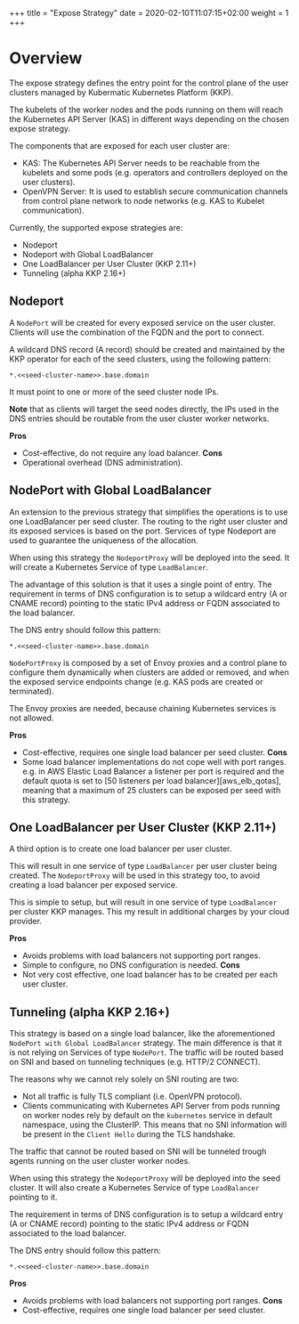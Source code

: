 +++
title = "Expose Strategy"
date = 2020-02-10T11:07:15+02:00
weight = 1
+++

# Overview

The expose strategy defines the entry point for the control plane of the user
clusters managed by Kubermatic Kubernetes Platform (KKP).

The kubelets of the worker nodes and the pods running on them will reach the
Kubernetes API Server (KAS) in different ways depending on the chosen expose
strategy.

The components that are exposed for each user cluster are:
* KAS: The Kubernetes API Server needs to be reachable from the kubelets and
  some pods (e.g. operators and controllers deployed on the user clusters).
* OpenVPN Server: It is used to establish secure communication channels from
  control plane network to node networks (e.g. KAS to Kubelet communication).

Currently, the supported expose strategies are:

* Nodeport
* Nodeport with Global LoadBalancer
* One LoadBalancer per User Cluster (KKP 2.11+)
* Tunneling (alpha KKP 2.16+)

## Nodeport

A `NodePort` will be created for every exposed service on the user cluster.
Clients will use the combination of the FQDN and the port to connect.

A wildcard DNS record (A record) should be created and maintained by the KKP
operator for each of the seed clusters, using the following pattern:

`*.<<seed-cluster-name>>.base.domain`

It must point to one or more of the seed cluster node IPs.

**Note** that as clients will target the seed nodes directly, the IPs used in the
DNS entries should be routable from the user cluster worker networks.

**Pros**
* Cost-effective, do not require any load balancer.
**Cons**
* Operational overhead (DNS administration).


## NodePort with Global LoadBalancer

An extension to the previous strategy that simplifies the operations is to use
one LoadBalancer per seed cluster. The routing to the right user cluster and
its exposed services is based on the port. Services of type Nodeport are used
to guarantee the uniqueness of the allocation.

When using this strategy the `NodeportProxy` will be deployed into the seed.
It will create a Kubernetes Service of type `LoadBalancer`. 

The advantage of this solution is that it uses a single point of entry.
The requirement in terms of DNS configuration is to setup a wildcard entry (A
or CNAME record) pointing to the static IPv4 address or FQDN associated to the
load balancer.

The DNS entry should follow this pattern:

`*.<<seed-cluster-name>>.base.domain`

`NodePortProxy` is composed by a set of Envoy proxies and a control plane to
configure them dynamically when clusters are added or removed, and when the
exposed service endpoints change (e.g. KAS pods are created or terminated).

The Envoy proxies are needed, because chaining Kubernetes services is not
allowed.

**Pros**
* Cost-effective, requires one single load balancer per seed cluster.
**Cons**
* Some load balancer implementations do not cope well with port ranges. e.g.
  in AWS Elastic Load Balancer a listener per port is required and the default
  quota is set to [50 listeners per load balancer][aws_elb_qotas], meaning that
  a maximum of 25 clusters can be exposed per seed with this strategy.


## One LoadBalancer per User Cluster (KKP 2.11+)

A third option is to create one load balancer per user cluster.

This will result in one service of type `LoadBalancer` per user cluster being
created. The `NodeportProxy` will be used in this strategy too, to avoid
creating a load balancer per exposed service.

This is simple to setup, but will result in one service of type `LoadBalancer` per cluster
KKP manages. This my result in additional charges by your cloud provider.

**Pros**
* Avoids problems with load balancers not supporting port ranges.
* Simple to configure, no DNS configuration is needed.
**Cons**
* Not very cost effective, one load balancer has to be created per each user
  cluster.


## Tunneling (alpha KKP 2.16+)

This strategy is based on a single load balancer, like the aforementioned
`NodePort with Global LoadBalancer` strategy. The main difference is that it is
not relying on Services of type `NodePort`. The traffic will be routed based on
SNI and based on tunneling techniques (e.g. HTTP/2 CONNECT).

The reasons why we cannot rely solely on SNI routing are two:
* Not all traffic is fully TLS compliant (i.e. OpenVPN protocol).
* Clients communicating with Kubernetes API Server from pods running on worker
  nodes rely by default on the `kubernetes` service in default namespace, using
  the ClusterIP. This means that no SNI information will be present in the
  `Client Hello` during the TLS handshake. 

The traffic that cannot be routed based on SNI will be tunneled trough agents
running on the user cluster worker nodes.

When using this strategy the `NodeportProxy` will be deployed into the seed
cluster. It will also create a Kubernetes Service of type `LoadBalancer`
pointing to it. 

The requirement in terms of DNS configuration is to setup a wildcard entry (A
or CNAME record) pointing to the static IPv4 address or FQDN associated to the
load balancer.

The DNS entry should follow this pattern:

`*.<<seed-cluster-name>>.base.domain`

**Pros**
* Avoids problems with load balancers not supporting port ranges.
**Cons**
* Cost-effective, requires one single load balancer per seed cluster.


[aws_elb_quotas]: https://docs.aws.amazon.com/elasticloadbalancing/latest/application/load-balancer-limits.html
